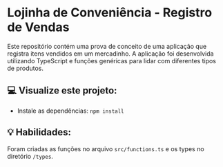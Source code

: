 # Lojinha de Conveniência - Registro de Vendas
Este repositório contém uma prova de conceito de uma aplicação que registra itens vendidos em um mercadinho. A aplicação foi desenvolvida utilizando TypeScript e funções genéricas para lidar com diferentes tipos de produtos.

## :computer: Visualize este projeto:
- Instale as dependências: `npm install`

## :bulb: Habilidades:
Foram criadas as funções no arquivo `src/functions.ts` e os types no diretório `/types`.